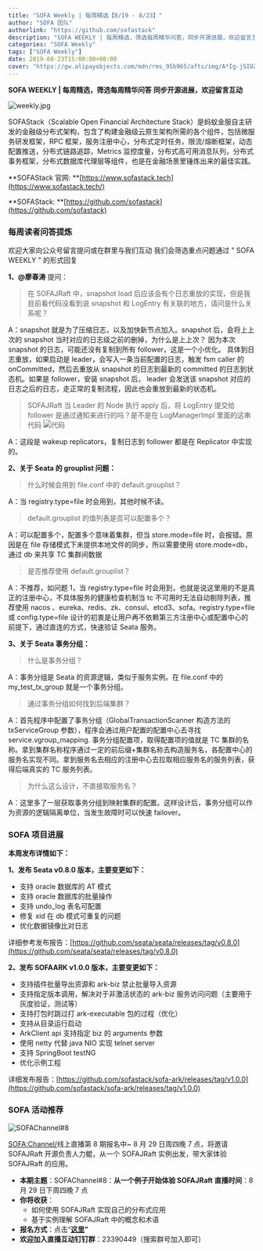 ```yaml
---
title: "SOFA Weekly | 每周精选【8/19 - 8/23】"
author: "SOFA 团队"
authorlink: "https://github.com/sofastack"
description: "SOFA WEEKLY | 每周精选，筛选每周精华问答，同步开源进展，欢迎留言互动。"
categories: "SOFA Weekly"
tags: ["SOFA Weekly"]
date: 2019-08-23T15:00:00+08:00
cover: "https://gw.alipayobjects.com/mdn/rms_95b965/afts/img/A*Ig-jSIUZWx0AAAAAAAAAAAAAARQnAQ"
---
```


**SOFA WEEKLY | 每周精选，筛选每周精华问答**
**同步开源进展，欢迎留言互动**

![weekly.jpg](https://gw.alipayobjects.com/mdn/rms_95b965/afts/img/A*ARgKS6SuU7YAAAAAAAAAAAAAARQnAQ)

SOFAStack（Scalable Open Financial Architecture Stack）是蚂蚁金服自主研发的金融级分布式架构，包含了构建金融级云原生架构所需的各个组件，包括微服务研发框架，RPC 框架，服务注册中心，分布式定时任务，限流/熔断框架，动态配置推送，分布式链路追踪，Metrics 监控度量，分布式高可用消息队列，分布式事务框架，分布式数据库代理层等组件，也是在金融场景里锤炼出来的最佳实践。

**SOFAStack 官网: **[https://www.sofastack.tech](https://www.sofastack.tech/)

**SOFAStack: **[https://github.com/sofastack](https://github.com/sofastack)

### 每周读者问答提炼

欢迎大家向公众号留言提问或在群里与我们互动
我们会筛选重点问题通过 " SOFA WEEKLY " 的形式回复

**1、@廖春涛** 提问：

> 在 SOFAJRaft 中，snapshot load 后应该会有个日志重放的实现，但是我目前看代码没看到说 snapshot 和 LogEntry 有关联的地方，请问是什么关系呢？

A：snapshot 就是为了压缩日志，以及加快新节点加入。snapshot 后，会将上上次的 snapshot 当时对应的日志级之前的删掉，为什么是上上次？ 因为本次 snapshot 的日志，可能还没有复制到所有 follower，这是一个小优化。 具体到日志重放，如果启动是 leader，会写入一条当前配置的日志，触发 fsm caller 的 onCommitted，然后去重放从 snapshot 的日志到最新的 committed 的日志到状态机。如果是 follower，安装 snapshot 后， leader 会发送该 snapshot 对应的日志之后的日志，走正常的复制流程，因此也会重放到最新的状态机。

> SOFAJRaft 当 Leader 的 Node 执行 apply 后，将 LogEntry 提交给 follower 是通过通知来进行的吗？是不是在 LogManagerImpl 里面的这串代码
> ![代码](https://cdn.nlark.com/yuque/0/2019/png/226702/1566538533659-6904a8f2-72e2-497a-b3cc-dcdc09f77c7e.png)

A：这段是 wakeup replicators，复制日志到 follower 都是在 Replicator 中实现的。

**2、关于 Seata 的 grouplist 问题：**

> 什么时候会用到 file.conf 中的 default.grouplist？

A：当 registry.type=file 时会用到，其他时候不读。

> default.grouplist 的值列表是否可以配置多个？

A：可以配置多个，配置多个意味着集群，但当 store.mode=file 时，会报错。原因是在 file 存储模式下未提供本地文件的同步，所以需要使用 store.mode=db，通过 db 来共享 TC 集群间数据

> 是否推荐使用 default.grouplist？

A：不推荐，如问题 1，当 registry.type=file 时会用到，也就是说这里用的不是真正的注册中心，不具体服务的健康检查机制当 tc 不可用时无法自动剔除列表，推荐使用 nacos 、eureka、redis、zk、consul、etcd3、sofa。registry.type=file 或 config.type=file 设计的初衷是让用户再不依赖第三方注册中心或配置中心的前提下，通过直连的方式，快速验证 Seata 服务。

**3、关于 Seata 事务分组：**

> 什么是事务分组？

A：事务分组是 Seata 的资源逻辑，类似于服务实例。在 file.conf 中的 my_test_tx_group 就是一个事务分组。

> 通过事务分组如何找到后端集群？

A：首先程序中配置了事务分组（GlobalTransactionScanner 构造方法的 txServiceGroup 参数），程序会通过用户配置的配置中心去寻找 service.vgroup_mapping. 事务分组配置项，取得配置项的值就是 TC 集群的名称。拿到集群名称程序通过一定的前后缀+集群名称去构造服务名，各配置中心的服务名实现不同。拿到服务名去相应的注册中心去拉取相应服务名的服务列表，获得后端真实的 TC 服务列表。

> 为什么这么设计，不直接取服务名？

A：这里多了一层获取事务分组到映射集群的配置。这样设计后，事务分组可以作为资源的逻辑隔离单位，当发生故障时可以快速 failover。

### SOFA 项目进展

**本周发布详情如下：**

**1、发布 Seata v0.8.0 版本，主要变更如下：**

- 支持 oracle 数据库的 AT 模式
- 支持 oracle 数据库的批量操作
- 支持 undo_log 表名可配置
- 修复 xid 在 db 模式可重复的问题
- 优化数据镜像比对日志

详细参考发布报告：[https://github.com/seata/seata/releases/tag/v0.8.0](https://github.com/seata/seata/releases/tag/v0.8.0)

**2、发布 SOFAARK v1.0.0 版本，主要变更如下：**

- 支持插件批量导出资源和 ark-biz 禁止批量导入资源
- 支持指定版本调用，解决对于非激活状态的 ark-biz 服务访问问题（主要用于灰度验证，测试等）
- 支持打包时跳过打 ark-executable 包的过程（优化）
- 支持从目录运行启动
- ArkClient api 支持指定 biz 的 arguments 参数
- 使用 netty 代替 java NIO 实现 telnet server
- 支持 SpringBoot testNG
- 优化示例工程

详细发布报告：[https://github.com/sofastack/sofa-ark/releases/tag/v1.0.0](https://github.com/sofastack/sofa-ark/releases/tag/v1.0.0)

### SOFA 活动推荐

![SOFAChannel#8](https://cdn.nlark.com/yuque/0/2019/jpeg/226702/1566539399803-59889fa9-823a-4916-ab1f-42a32e8d53ef.jpeg)

<SOFA:Channel/>线上直播第 8 期报名中~
8 月 29 日周四晚 7 点，将邀请 SOFAJRaft 开源负责人力鲲，从一个 SOFAJRaft 实例出发，带大家体验 SOFAJRaft 的应用。

- **本期主题**：SOFAChannel#8：**从一个例子开始体验 SOFAJRaft**
**直播时间**：8 月 29 日下周四晚 7 点
- **你将收获**：
  - 如何使用 SOFAJRaft 实现自己的分布式应用
  - 基于实例理解 SOFAJRaft 中的概念和术语
- **报名方式**：点击“[**这里**](https://tech.antfin.com/community/live/821)**”**
- **欢迎加入直播互动钉钉群**：23390449（搜索群号加入即可）